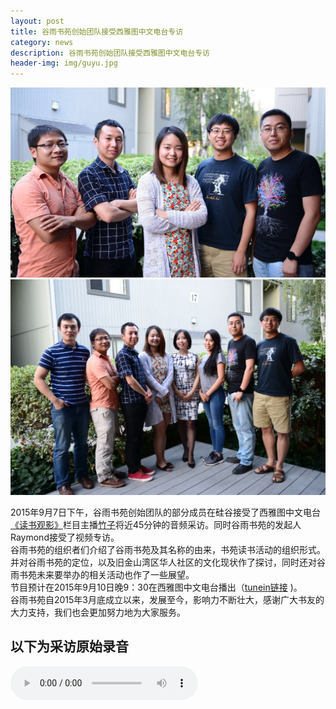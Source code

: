 ```yaml
---
layout: post
title: 谷雨书苑创始团队接受西雅图中文电台专访
category: news
description: 谷雨书苑创始团队接受西雅图中文电台专访
header-img: img/guyu.jpg 
---
```


![img](/img/interview.jpg)
![img](/img/interview1.jpg)

2015年9月7日下午，谷雨书苑创始团队的部分成员在硅谷接受了西雅图中文电台[《读书观影》](http://chineseradioseattle.com/books_movies/)栏目主播[竹子](http://chineseradioseattle.com/djs/)将近45分钟的音频采访。同时谷雨书苑的发起人Raymond接受了视频专访。  
谷雨书苑的组织者们介绍了谷雨书苑及其名称的由来，书苑读书活动的组织形式。并对谷雨书苑的定位，以及旧金山湾区华人社区的文化现状作了探讨，同时还对谷雨书苑未来要举办的相关活动也作了一些展望。  
节目预计在2015年9月10日晚9：30在西雅图中文电台播出（[tunein链接](http://tunein.com/radio/KKNW-1150-s33547/) )。  
谷雨书苑自2015年3月底成立以来，发展至今，影响力不断壮大，感谢广大书友的大力支持，我们也会更加努力地为大家服务。

## 以下为采访原始录音

<audio controls="controls">
   <source src="{{site.www-data-url}}/audio/2015-09-07-interview.mp3" type="audio/mpeg">
 Your browser does not support the audio element.
</audio>

[谷雨书苑]:    http://valleyrain.org  "谷雨书苑"
